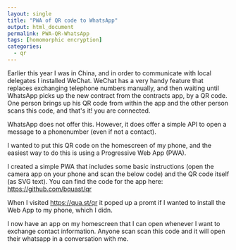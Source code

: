 ```yaml
---
layout: single
title: "PWA of QR code to WhatsApp"
output: html_document
permalink: PWA-QR-WhatsApp 
tags: [homomorphic encryption]
categories:
  - qr
---
```


Earlier this year I was in China, and in order to communicate with local delegates I installed WeChat. WeChat has a very handy feature that replaces exchanging telephone numbers manually, and then waiting until WhatsApp picks up the new contract from the contracts app, by a QR code. One person brings up his QR code from within the app and the other person scans this code, and that's it! you are connected.

WhatsApp does not offer this. However, it does offer a simple API to open a message to a phonenumber (even if not a contact).

I wanted to put this QR code on the homescreen of my phone, and the easiest way to do this is using a Progressive Web App (PWA).

I created a simple PWA that includes some basic instructions (open the camera app on your phone and scan the below code) and the QR code itself (as SVG text). 
You can find the code for the app here: https://github.com/bquast/qr

When I visited https://qua.st/qr it poped up a promt if I wanted to install the Web App to my phone, which I didn.

I now have an app on my homescreen that I can open whenever I want to exchange contact information. Anyone scan scan this code and it will open their whatsapp in a conversation with me. 

